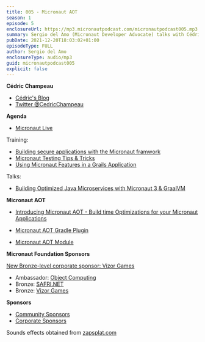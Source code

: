 ```yaml
---
title: 005 - Micronaut AOT
season: 1
episode: 5
enclosureUrl: https://mp3.micronautpodcast.com/micronautpodcast005.mp3
summary: Sergio del Amo (Micronaut Developer Advocate) talks with Cédric Champeau (Micronaut core committer at Oracle Labs) about the Micronaut AOT module - a new module that generates build-time optimizations for Micronaut applications.
pubDate: 2021-12-20T18:03:02+01:00
episodeType: FULL
author: Sergio del Amo
enclosureType: audio/mp3
guid: micronautpodcast005
explicit: false
---
```


**Cédric Champeau**

- [Cédric's Blog](http://melix.github.io/blog/)
- [Twitter @CedricChampeau](https://twitter.com/CedricChampeau)

**Agenda**

- [Micronaut Live](https://twitch.tv/micronautfw)

Training:

- [Building secure applications with the Micronaut framwork](https://objectcomputing.com/services/training/catalog/micronaut-training/micronaut-security-deep-dive)
- [Micronaut Testing Tips & Tricks](https://objectcomputing.com/services/training/catalog/micronaut-training/micronaut-testing)
- [Using Micronaut Features in a Grails Application](https://objectcomputing.com/services/training/catalog/grails/micronaut-and-grails)

Talks:

- [Building Optimized Java Microservices with Micronaut 3 & GraalVM](https://www.jfokus.se/talks/790)


**Micronaut AOT**

- [Introducing Micronaut AOT - Build time Optimizations for your Micronaut Applications](https://medium.com/graalvm/introducing-micronaut-aot-build-time-optimizations-for-your-micronaut-applications-68b8f1302c5)

- [Micronaut AOT Gradle Plugin](https://micronaut-projects.github.io/micronaut-gradle-plugin/snapshot/#_micronaut_aot_plugin)
- [Micronaut AOT Module](https://micronaut-projects.github.io/micronaut-aot/snapshot/guide/)

**Micronaut Foundation Sponsors**

[New Bronze-level corporate sponsor: Vizor Games](https://micronaut.io/2021/12/10/new-bronze-level-corporate-sponsor-vizor-games/)

- Ambassador: [Object Computing](https://objectcomputing.com)
- Bronze: [SAFRI.NET](https://www.safri.net/)
- Bronze: [Vizor Games](https://vizor-interactive.com/en/)

**Sponsors**

- [Community Sponsors](https://micronaut.io/foundation/community-sponsorship/)
- [Corporate Sponsors](https://micronaut.io/foundation/corporate-sponsorship/)

Sounds effects obtained from [zapsplat.com](https:/zapsplat.com)
